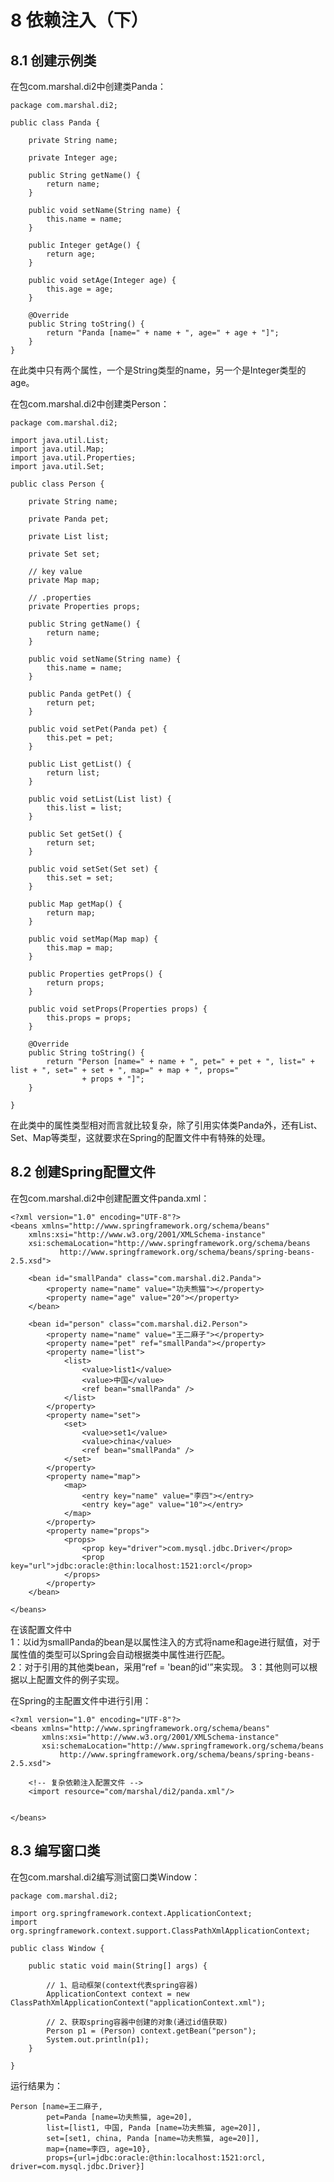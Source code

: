 # 8 依赖注入（下）

## 8.1 创建示例类

在包com.marshal.di2中创建类Panda：

	package com.marshal.di2;
	
	public class Panda {
		
	    private String name;
	
	    private Integer age;
	
	    public String getName() {
	        return name;
	    }
	
	    public void setName(String name) {
	        this.name = name;
	    }
	
	    public Integer getAge() {
	        return age;
	    }
	
	    public void setAge(Integer age) {
	        this.age = age;
	    }
	
	    @Override
	    public String toString() {
	        return "Panda [name=" + name + ", age=" + age + "]";
	    }
	}

在此类中只有两个属性，一个是String类型的name，另一个是Integer类型的age。

在包com.marshal.di2中创建类Person：

	package com.marshal.di2;
	
	import java.util.List;
	import java.util.Map;
	import java.util.Properties;
	import java.util.Set;
	
	public class Person {
	
	    private String name;
	
	    private Panda pet;
	
	    private List list;
	
	    private Set set;
	
	    // key value
	    private Map map;
	
	    // .properties
	    private Properties props;
	
	    public String getName() {
	        return name;
	    }
	
	    public void setName(String name) {
	        this.name = name;
	    }
	
	    public Panda getPet() {
	        return pet;
	    }
	
	    public void setPet(Panda pet) {
	        this.pet = pet;
	    }
	
	    public List getList() {
	        return list;
	    }
	
	    public void setList(List list) {
	        this.list = list;
	    }
	
	    public Set getSet() {
	        return set;
	    }
	
	    public void setSet(Set set) {
	        this.set = set;
	    }
	
	    public Map getMap() {
	        return map;
	    }
	
	    public void setMap(Map map) {
	        this.map = map;
	    }
	
	    public Properties getProps() {
	        return props;
	    }
	
	    public void setProps(Properties props) {
	        this.props = props;
	    }
	
	    @Override
	    public String toString() {
	        return "Person [name=" + name + ", pet=" + pet + ", list=" + list + ", set=" + set + ", map=" + map + ", props="
	                + props + "]";
	    }
	
	}

在此类中的属性类型相对而言就比较复杂，除了引用实体类Panda外，还有List、Set、Map等类型，这就要求在Spring的配置文件中有特殊的处理。

## 8.2 创建Spring配置文件

在包com.marshal.di2中创建配置文件panda.xml：

	<?xml version="1.0" encoding="UTF-8"?>
	<beans xmlns="http://www.springframework.org/schema/beans"
		xmlns:xsi="http://www.w3.org/2001/XMLSchema-instance"
		xsi:schemaLocation="http://www.springframework.org/schema/beans
	           http://www.springframework.org/schema/beans/spring-beans-2.5.xsd">
	
		<bean id="smallPanda" class="com.marshal.di2.Panda">
			<property name="name" value="功夫熊猫"></property>
			<property name="age" value="20"></property>
		</bean>
	
		<bean id="person" class="com.marshal.di2.Person">
			<property name="name" value="王二麻子"></property>
			<property name="pet" ref="smallPanda"></property>
			<property name="list">
				<list>
					<value>list1</value>
					<value>中国</value>
					<ref bean="smallPanda" />
				</list>
			</property>
			<property name="set">
				<set>
					<value>set1</value>
					<value>china</value>
					<ref bean="smallPanda" />
				</set>
			</property>
			<property name="map">
				<map>
					<entry key="name" value="李四"></entry>
					<entry key="age" value="10"></entry>
				</map>
			</property>
			<property name="props">
				<props>
					<prop key="driver">com.mysql.jdbc.Driver</prop>
					<prop key="url">jdbc:oracle:@thin:localhost:1521:orcl</prop>
				</props>
			</property>
		</bean>
	
	</beans>

在该配置文件中  
1：以id为smallPanda的bean是以属性注入的方式将name和age进行赋值，对于属性值的类型可以Spring会自动根据类中属性进行匹配。  
2：对于引用的其他类bean，采用“ref = 'bean的id'”来实现。
3：其他则可以根据以上配置文件的例子实现。

在Spring的主配置文件中进行引用：

	<?xml version="1.0" encoding="UTF-8"?>
	<beans xmlns="http://www.springframework.org/schema/beans"
	       xmlns:xsi="http://www.w3.org/2001/XMLSchema-instance"
	       xsi:schemaLocation="http://www.springframework.org/schema/beans
	           http://www.springframework.org/schema/beans/spring-beans-2.5.xsd">
	           
	    <!-- 复杂依赖注入配置文件 -->
	    <import resource="com/marshal/di2/panda.xml"/>
	    
	  
	</beans>


## 8.3 编写窗口类

在包com.marshal.di2编写测试窗口类Window：

	package com.marshal.di2;
	
	import org.springframework.context.ApplicationContext;
	import org.springframework.context.support.ClassPathXmlApplicationContext;
	
	public class Window {
	
	    public static void main(String[] args) {
	    	
	        // 1、启动框架(context代表spring容器)
	        ApplicationContext context = new ClassPathXmlApplicationContext("applicationContext.xml");
	        
	        // 2、获取spring容器中创建的对象(通过id值获取)
	        Person p1 = (Person) context.getBean("person");
	        System.out.println(p1);
	    }
	
	}

运行结果为：

	Person [name=王二麻子, 
	        pet=Panda [name=功夫熊猫, age=20], 
	        list=[list1, 中国, Panda [name=功夫熊猫, age=20]], 
	        set=[set1, china, Panda [name=功夫熊猫, age=20]], 
	        map={name=李四, age=10}, 
	        props={url=jdbc:oracle:@thin:localhost:1521:orcl, driver=com.mysql.jdbc.Driver}]